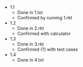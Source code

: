 - 1.1
  - Done in 1.txt
  - Confirmed by running 1.rkt
- 1.2
  - Done in 2.rkt
  - Confirmed with calculator
- 1.3 
  - Done in 3.rkt
  - Confirmed (?) with test cases
- 1.4 
  - Done in 4.txt
